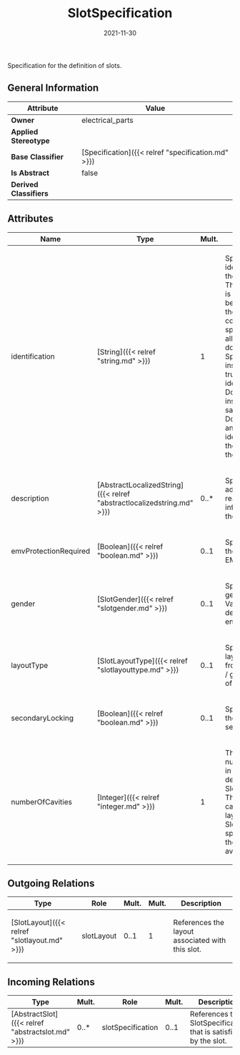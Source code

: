 ﻿---
title: SlotSpecification
toc: false
type: specs
date: "2021-11-30"
draft: false
specification: VEC
version: 2.0.0-rc1
documentType: "Recommendation"
elementType: Class
classes:
  - SlotSpecification
menu_name: vec-2.0.0-rc1
---
<p>Specification for the definition of slots. </p>

## General Information

| Attribute               | Value |
|-------------------------|-------|
| **Owner**               | electrical_parts |
| **Applied Stereotype**  |   |
| **Base Classifier**     | [Specification]({{< relref "specification.md" >}})<br/>  |
| **Is Abstract**         | false |
| **Derived Classifiers** |   |

## Attributes
|  Name  |  Type  |  Mult.  |  Description  |  Owning Classifier  |
|--------|--------|---------|---------------|--------------|
|identification | [String]({{< relref "string.md" >}}) | 1 | <p> Specifies a unique identification of the specification. The identification is guaranteed to be unique within the document containing the specification. For all VEC-documents a Specification-instance can be trusted to be identical if the DocumentVersion-instance is the same (see DocumentVersion) and the identification of the Specification is the same.      </p> | [Specification]({{< relref "specification.md" >}}) |
|description | [AbstractLocalizedString]({{< relref "abstractlocalizedstring.md" >}}) | 0..* | <p> Specifies additional, human readable information about the specification.      </p> | [Specification]({{< relref "specification.md" >}}) |
|emvProtectionRequired | [Boolean]({{< relref "boolean.md" >}}) | 0..1 | <p>Specifies whether the slot needs EMV protection. </p> | [SlotSpecification]({{< relref "slotspecification.md" >}}) |
|gender | [SlotGender]({{< relref "slotgender.md" >}}) | 0..1 | <p> Specifies the gender of the slot. Valid values are defined in an open enumeration.      </p> | [SlotSpecification]({{< relref "slotspecification.md" >}}) |
|layoutType | [SlotLayoutType]({{< relref "slotlayouttype.md" >}}) | 0..1 | <p> Specifies the layout of the slot from a mechanical /&#160;geometrical point of view.       </p> | [SlotSpecification]({{< relref "slotspecification.md" >}}) |
|secondaryLocking | [Boolean]({{< relref "boolean.md" >}}) | 0..1 | <p>Specifies whether the slot supports secondary locking. </p> | [SlotSpecification]({{< relref "slotspecification.md" >}}) |
|numberOfCavities | [Integer]({{< relref "integer.md" >}}) | 1 | <p>The possible number of cavities in the layout defined by the SlotSpecification. This includes all cavities in the layout. The actual Slot can define specific cavities in the layout as "not available".  </p> | [SlotSpecification]({{< relref "slotspecification.md" >}}) |

## Outgoing Relations
|    Type  |   Role   |   Mult.   |   Mult.   |   Description   |
|----------|----------|-----------|-----------|-----------------|
| [SlotLayout]({{< relref "slotlayout.md" >}}) | slotLayout | 0..1 | 1 | <p> References the layout associated with this slot.      </p> |
##  Incoming Relations
|    Type  |   Mult.  |   Role    |   Mult.   |   Description  |
|----------|----------|-----------|-----------|----------------|
| [AbstractSlot]({{< relref "abstractslot.md" >}}) | 0..* | slotSpecification | 0..1 | References the SlotSpecification that is satisfied by the slot. |
